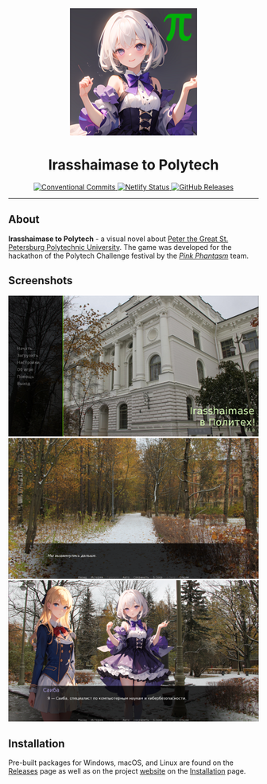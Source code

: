 <div align="center">
<img src="./assets/logo.png" alt="Logo">

<h1>Irasshaimase to Polytech</h1>

<a href="https://conventionalcommits.org">
    <img src="https://img.shields.io/badge/Conventional%20Commits-1.0.0-%23FE5196?logo=conventionalcommits&logoColor=white" alt="Conventional Commits">
</a>
<a href="https://irasshaimase.shelepugin.ru/">
    <img src="https://api.netlify.com/api/v1/badges/421225fa-d74b-45ca-bb06-c5ef9aea101f/deploy-status" alt="Netlify Status">
</a>
<a href="https://github.com/Pink-Phantasm/irasshaimase-to-polytech/releases">
    <img src="https://img.shields.io/github/v/release/Pink-Phantasm/irasshaimase-to-polytech" alt="GitHub Releases">
</a>
</div>

---

## About

**Irasshaimase to Polytech** - a visual novel about [Peter the Great St. Petersburg Polytechnic University](https://english.spbstu.ru/). The game was developed for the hackathon of the Polytech Challenge festival by the [*Pink Phantasm*](https://github.com/Pink-Phantasm) team.

## Screenshots

![Game screenshot 1](./assets/screenshots/1.png)
![Game screenshot 2](./assets/screenshots/2.png)
![Game screenshot 3](./assets/screenshots/3.png)

## Installation

Pre-built packages for Windows, macOS, and Linux are found on the [Releases](https://github.com/Pink-Phantasm/irasshaimase-to-polytech/releases) page as well as on the project [website](https://irasshaimase.shelepugin.ru/) on the [Installation](https://irasshaimase.shelepugin.ru/en/docs/installation/) page.

